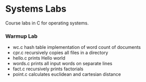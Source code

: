 # Systems Labs
Course labs in C for operating systems. 

### Warmup Lab
-   wc.c hash table implementation of word count of documents
- cpr.c recursively copies all files in a directory 
-  hello.c prints Hello world
-  words.c prints all input words on separate lines
-  fact.c recursively prints factorials
-  point.c calculates euclidean and cartesian distance
